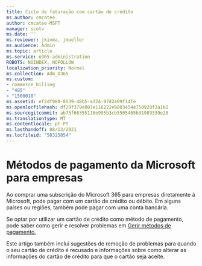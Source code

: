 ```yaml
---
title: Ciclo de faturação com cartão de crédito
ms.author: cmcatee
author: cmcatee-MSFT
manager: scotv
ms.date: ''
ms.reviewer: jkinma, jmueller
ms.audience: Admin
ms.topic: article
ms.service: o365-administration
ROBOTS: NOINDEX, NOFOLLOW
localization_priority: Normal
ms.collection: Adm_O365
ms.custom:
- commerce_billing
- "485"
- "1500018"
ms.assetid: ef2df989-8539-48b5-a324-97d2e09f14fe
ms.openlocfilehash: df29f379e807e116222e9803454e750928f2a1b1
ms.sourcegitcommit: ab75f66355116e995b3cb5505465b31989339e28
ms.translationtype: MT
ms.contentlocale: pt-PT
ms.lasthandoff: 08/13/2021
ms.locfileid: "58325854"
---
```

# <a name="payment-methods-for-microsoft-for-business"></a>Métodos de pagamento da Microsoft para empresas

Ao comprar uma subscrição do Microsoft 365 para empresas diretamente à Microsoft, pode pagar com um cartão de crédito ou débito. Em alguns países ou regiões, também pode pagar com uma conta bancária.
  
Se optar por utilizar um cartão de crédito como método de pagamento, pode saber como gerir e resolver problemas em [Gerir métodos de pagamento.](https://docs.microsoft.com/microsoft-365/commerce/billing-and-payments/manage-payment-methods)
  
Este artigo também inclui sugestões de remoção de problemas para quando o seu cartão de crédito é recusado e informações sobre como alterar as informações do cartão de crédito para que o cartão seja aceite.